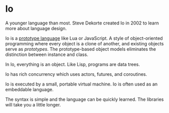 # Io

A younger language than most.
Steve Dekorte created Io in 2002 to learn more about language design.

Io is a [prototype language][prototype] like Lua or JavaScript.
A style of object-oriented programming where every object is a clone of
another, and existing objects serve as _prototypes_. The prototype-based
object models eliminates the distinction between instance and class.

In Io, everything is an object. Like Lisp, programs are data trees.

Io has rich concurrency which uses actors, futures, and coroutines.

Io is executed by a small, portable virtual machine.
Io is often used as an embeddable language.

The syntax is simple and the language can be quickly learned.
The libraries will take you a little longer.

[prototype]: https://en.wikipedia.org/wiki/Prototype-based_programming
